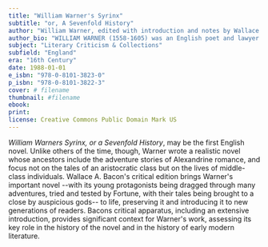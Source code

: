```yaml
---
title: "William Warner's Syrinx"
subtitle: "or, A Sevenfold History"
author: "William Warner, edited with introduction and notes by Wallace A. Bacon"
author_bio: "WILLIAM WARNER (1558-1605) was an English poet and lawyer. WALLACE A. BACON (1914-2001) earned his PhD at the University of Michigan and an LL.D. from Emerson College. He taught early modern theater at Northwestern University for many years and founded what is now the Department of Performance Studies."
subject: "Literary Criticism & Collections"
subfield: "England"
era: "16th Century"
date: 1988-01-01
e_isbn: "978-0-8101-3823-0"
p_isbn: "978-0-8101-3822-3"
cover: # filename
thumbnail: #filename
ebook:
print:
license: Creative Commons Public Domain Mark US
---
```

_William Warners Syrinx, or a Sevenfold History_, may be the first English novel. Unlike others of the time, though, Warner wrote a realistic novel whose ancestors include the adventure stories of Alexandrine romance, and focus not on the tales of an aristocratic class but on the lives of middle-class individuals. Wallace A. Bacon's critical edition brings Warner's important novel --with its young protagonists being dragged through many adventures, tried and tested by Fortune, with their tales being brought to a close by auspicious gods-- to life, preserving it and introducing it to new generations of readers. Bacons critical apparatus, including an extensive introduction, provides significant context for Warner's work, assessing its key role in the history of the novel and in the history of early modern literature.
